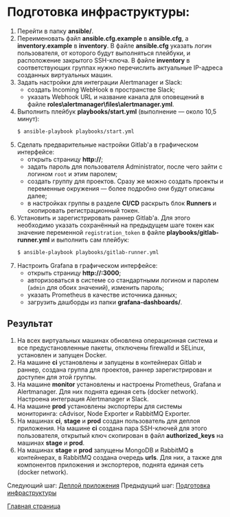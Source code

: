 # Подготовка инфраструктуры:
1. Перейти в папку **ansible/**.
2. Переименовать файл **ansible.cfg.example** в **ansible.cfg**, а **inventory.example** в **inventory**. В файле **ansible.cfg** указать логин пользователя, от которого будут выполняться плейбуки, и расположение закрытого SSH-ключа. В файле **inventory** в соответствующих группах нужно перечислить актуальные IP-адреса созданных виртуальных машин.
3. Задать настройки для интеграции Alertmanager и Slack:
    - создать Incoming WebHook в пространстве Slack;
    - указать Webhook URL и название канала для оповещений в файле **roles\alertmanager\files\alertmanager.yml**.
4. Выполнить плейбук **playbooks/start.yml** (выполнение — около 10,5 минут):
    ```bash
    $ ansible-playbook playbooks/start.yml
    ```
5. Сделать предварительные настройки Gitlab'а в графическом интерфейсе:
    - открыть страницу **http://<ci-IP>**;
    - задать пароль для пользователя Administrator, после чего зайти с логином `root` и этим паролем;
    - создать группу для проектов. Сразу же можно создать проекты и переменные окружения — более подробно они будут описаны далее;
    - в настройках группы в разделе **CI/CD** раскрыть блок **Runners** и скопировать регистрационный токен.
6. Установить и зарегистрировать раннер Gitlab'а. Для этого необходимо указать сохранённый на предыдущем шаге токен как значение переменной `registration_token` в файле **playbooks/gitlab-runner.yml** и выполнить сам плейбук:
    ```bash
    $ ansible-playbook playbooks/gitlab-runner.yml
    ```
7. Настроить Grafana в графическом интерфейсе:
    - открыть страницу **http://<monitor-IP>:3000**;
    - авторизоваться в системе со стандартными логином и паролем (`admin` для обоих значений), изменить пароль;
    - указать Prometheus в качестве источника данных;
    - загрузить дашборды из папки **grafana-dashboards/**.

## Результат
1. На всех виртуальных машинах обновлена операционная система и все предустановленные пакеты, отключены firewalld и SELinux, установлен и запущен Docker.
2. На машине **ci** установлены и запущены в контейнерах Gitlab и раннер, создана группа для проектов, раннер зарегистрирован и доступен для этой группы.
3. На машине **monitor** установлены и настроены Prometheus, Grafana и Alertmanager. Для них поднята единая сеть (docker network). Настроена интеграция Alertmanager и Slack.
4. На машине **prod** установлены экспортеры для системы мониторинга: cAdvisor, Node Exporter и RabbitMQ Exporter.
5. На машинах **ci**, **stage** и **prod** создан пользователь для деплоя приложения. На машине **ci** создана пара SSH-ключей для этого пользователя, открытый ключ скопирован в файл **authorized_keys** на машинах **stage** и **prod**.
6. На машинах **stage** и **prod** запущены MongoDB и RabbitMQ в контейнерах, в RabbitMQ создана очередь **urls**. Для них, а также для компонентов приложения и экспортеров, поднята единая сеть (docker network).

Следующий шаг: [Деплой приложения](03_deploy.md)
Предыдущий шаг: [Подготовка инфраструктуры](02_prepare.md)

[Главная страница](../README.md)
